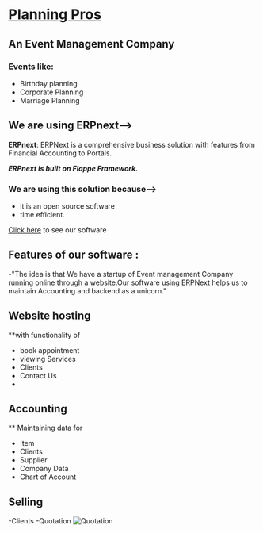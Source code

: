 # [Planning Pros](https://46867a9007f2.ngrok.io/planning-pros)
## An Event Management Company
### Events like:
- Birthday planning
- Corporate Planning
- Marriage Planning

## We are using ERPnext-->
**ERPnext**: ERPNext is a comprehensive business solution with features from Financial Accounting to Portals.

***ERPnext is built on Flappe Framework.***

### We are using this solution because-->
- it is an open source software 
- time efficient. 

[Click here](https://46867a9007f2.ngrok.io/planning-pros) to see our software

## Features of our software :
-"The idea is that We have a startup of Event management Company running online through a website.Our software using ERPNext helps us to maintain Accounting and backend as a unicorn."

## Website hosting
**with functionality of
- book appointment
- viewing Services
- Clients
- Contact Us
- 
## Accounting 
** Maintaining data for
- Item
- Clients 
- Supplier
- Company Data
- Chart of Account

## Selling

-Clients
-Quotation
![Quotation](https://user-images.githubusercontent.com/57444962/110230197-53272280-7f35-11eb-914d-0ca3c8950a5f.png)














